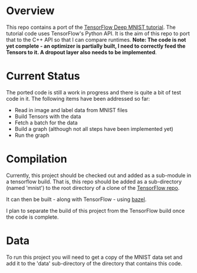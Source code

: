 # Overview

This repo contains a port of the [TensorFlow Deep MNIST tutorial](https://github.com/tensorflow/tensorflow/blob/r1.9/tensorflow/examples/tutorials/mnist/mnist_deep.py). The tutorial code uses TensorFlow's Python API. It is the aim of this repo to port that to the C++ API so that I can compare runtimes. **Note: The code is not yet complete - an optimizer is partially built, I need to correctly feed the Tensors to it. A dropout layer also needs to be implemented**.

# Current Status

The ported code is still a work in progress and there is quite a bit of test code in it. The following items have been addressed so far:

* Read in image and label data from MNIST files
* Build Tensors with the data
* Fetch a batch for the data
* Build a graph (although not all steps have been implemented yet)
* Run the graph

# Compilation

Currently, this project should be checked out and added as a sub-module in a tensorflow build. That is, this repo should be added as a sub-directory (named 'mnist') to the root directory of a clone of the [TensorFlow repo](https://github.com/tensorflow/tensorflow).

It can then be built - along with TensorFlow - using [bazel](https://bazel.build/).

I plan to separate the build of this project from the TensorFlow build once the code is complete.

# Data

To run this project you will need to get a copy of the MNIST data set and add it to the 'data' sub-directory of the directory that contains this code.

